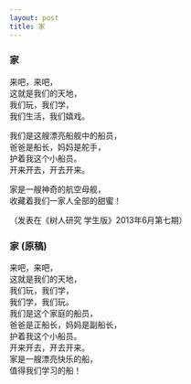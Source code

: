 ```yaml
---
layout: post
title: 家
---
```



###  家
来吧，来吧，    
这就是我们的天地，    
我们玩，我们学，    
我们生活，我们嬉戏。    
    
我们是这艘漂亮船舰中的船员，    
爸爸是船长，妈妈是舵手，    
护着我这个小船员。    
开来开去，开去开来。    
    
家是一艘神奇的航空母舰，    
收藏着我们一家人全部的甜蜜！    
    
（发表在《树人研究 学生版》2013年6月第七期）



###  家   (原稿)    
来吧，来吧，    
这就是我们的天地，    
我们玩，我们学，    
我们学，我们玩。    
我们是这个家庭的船员，    
爸爸是正船长，妈妈是副船长，    
护着我这个小船员。    
开来开去，开去开来。    
家是一艘漂亮快乐的船，    
值得我们学习的船！    

